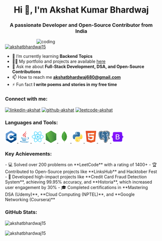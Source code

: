<h1 align="center">Hi 👋, I'm Akshat Kumar Bhardwaj</h1>   
<h3 align="center">A passionate Developer and Open-Source Contributor from India</h3>     
<img align="right" alt="coding" width="400" src="https://cdn.dribbble.com/users/1162077/screenshots/3848914/programmer.gif">

<p align="left"> <a href="https://github.com/ryo-ma/github-profile-trophy"><img src="https://github-profile-trophy.vercel.app/?username=akshatbhardwaj15" alt="akshatbhardwaj15" /></a> </p>
   
- 🌱 I’m currently learning **Backend Topics**     
- 👨‍💻 My portfolio and projects are available [here](https://github.com/Akshatbhardwaj15)        
- 💬 Ask me about **Full-Stack Development, DSA, and Open-Source Contributions**  
- 📫 How to reach me **akshatbhardwaj680@gmail.com**  
- ⚡ Fun fact **I write poems and stories in my free time**  

<h3 align="left">Connect with me:</h3>
<p align="left">
<a         href="https://www.linkedin.com/in/akshatbhardwaj15/" target="blank"><img align="center" src="https://raw.githubusercontent.com/rahuldkjain/github-profile-readme-generator/master/src/images/icons/Social/linked-in-alt.svg" alt="linkedin-akshat" height="30" width="40" /></a>
<a href="https://github.com/Akshatbhardwaj15" target="blank"><img align="center" src="https://cdn-icons-png.flaticon.com/512/25/25231.png" alt="github-akshat" height="30" width="40" /></a>
<a href="https://leetcode.com/Akshatbhardwaj15/" target="blank"><img align="center" src="https://raw.githubusercontent.com/rahuldkjain/github-profile-readme-generator/master/src/images/icons/Social/leet-code.svg" alt="leetcode-akshat" height="30" width="40" /></a>
</p>

<h3 align="left">Languages and Tools:</h3>
<p align="left"> 
<a href="https://www.cplusplus.com/" target="_blank"> <img src="https://raw.githubusercontent.com/devicons/devicon/master/icons/cplusplus/cplusplus-original.svg" alt="cplusplus" width="40" height="40"/> </a> 
<a href="https://www.java.com/" target="_blank"> <img src="https://raw.githubusercontent.com/devicons/devicon/master/icons/java/java-original.svg" alt="java" width="40" height="40"/> </a>
<a href="https://react.dev/" target="_blank"> <img src="https://raw.githubusercontent.com/devicons/devicon/master/icons/react/react-original.svg" alt="react" width="40" height="40"/> </a> 
<a href="https://nodejs.org/" target="_blank"> <img src="https://raw.githubusercontent.com/devicons/devicon/master/icons/nodejs/nodejs-original.svg" alt="nodejs" width="40" height="40"/> </a>
<a href="https://www.mongodb.com/" target="_blank"> <img src="https://raw.githubusercontent.com/devicons/devicon/master/icons/mongodb/mongodb-original.svg" alt="mongodb" width="40" height="40"/> </a>
<a href="https://www.python.org/" target="_blank"> <img src="https://raw.githubusercontent.com/devicons/devicon/master/icons/python/python-original.svg" alt="python" width="40" height="40"/> </a> 
<a href="https://www.w3.org/html/" target="_blank"> <img src="https://raw.githubusercontent.com/devicons/devicon/master/icons/html5/html5-original.svg" alt="html" width="40" height="40"/> </a>
<a href="https://www.postgresql.org/" target="_blank"> <img src="https://raw.githubusercontent.com/devicons/devicon/master/icons/postgresql/postgresql-original.svg" alt="postgresql" width="40" height="40"/> </a>
<a href="https://getbootstrap.com/" target="_blank"> <img src="https://raw.githubusercontent.com/devicons/devicon/master/icons/bootstrap/bootstrap-original.svg" alt="bootstrap" width="40" height="40"/> </a>
</p>

<h3 align="left">Key Achievements:</h3>
- 💻 Solved over 200 problems on **LeetCode** with a rating of 1400+  
- 🏆 Contributed to Open-Source projects like **LinksHub** and Hacktober Fest  
- 🚀 Developed high-impact projects like **Credit Card Fraud Detection System**, achieving 99.95% accuracy, and **Historia**, which increased user engagement by 30%  
- 🎓 Completed certifications in **Mastering DSA (Udemy)**, **Cloud Computing (NPTEL)**, and **Google Networking (Coursera)**  

<h3 align="left">GitHub Stats:</h3>
<p><img align="center" src="https://github-readme-stats.vercel.app/api/top-langs?username=akshatbhardwaj15&show_icons=true&locale=en&layout=compact" alt="akshatbhardwaj15" /></p>
<p><img align="center" src="https://github-readme-stats.vercel.app/api?username=akshatbhardwaj15&show_icons=true&locale=en" alt="akshatbhardwaj15" /></p>
